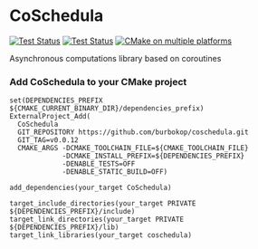 # CoSchedula

[![Test Status](https://github.com/burbokop/coschedula/workflows/Ubuntu-22.04/badge.svg?event=push)](https://github.com/burbokop/coschedula/actions/workflows/ubuntu-22.04.yml)
[![Test Status](https://github.com/burbokop/coschedula/workflows/Windows-2022/badge.svg?event=push)](https://github.com/burbokop/coschedula/actions/workflows/windows-2022.yml)
[![CMake on multiple platforms](https://github.com/burbokop/coschedula/actions/workflows/cmake-multi-platform.yml/badge.svg?event=push)](https://github.com/burbokop/coschedula/actions/workflows/cmake-multi-platform.yml)

Asynchronous computations library based on coroutines

### Add CoSchedula to your CMake project
```
set(DEPENDENCIES_PREFIX ${CMAKE_CURRENT_BINARY_DIR}/dependencies_prefix)
ExternalProject_Add(
  CoSchedula
  GIT_REPOSITORY https://github.com/burbokop/coschedula.git
  GIT_TAG=v0.0.12
  CMAKE_ARGS -DCMAKE_TOOLCHAIN_FILE=${CMAKE_TOOLCHAIN_FILE}
             -DCMAKE_INSTALL_PREFIX=${DEPENDENCIES_PREFIX}
             -DENABLE_TESTS=OFF
             -DENABLE_STATIC_BUILD=OFF)

add_dependencies(your_target CoSchedula)

target_include_directories(your_target PRIVATE ${DEPENDENCIES_PREFIX}/include)
target_link_directories(your_target PRIVATE ${DEPENDENCIES_PREFIX}/lib)
target_link_libraries(your_target coschedula)
```
